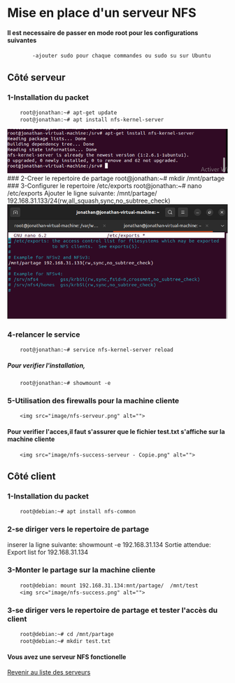 # Mise en place d'un serveur NFS
#### Il est necessaire de passer en mode root pour les configurations suivantes
            -ajouter sudo pour chaque commandes ou sudo su sur Ubuntu

##            Côté serveur
### 1-Installation du packet
        root@jonathan:~# apt-get update
        root@jonathan:~# apt install nfs-kernel-server
<img src="image/nfs.png" alt="">
### 2-Creer le repertoire de partage
        root@jonathan:~# mkdir /mnt/partage
### 3-Configurer le repertoire /etc/exports
        root@jonathan:~# nano /etc/exports
Ajouter le ligne suivante:
        /mnt/partage/ 192.168.31.133/24(rw,all_squash,sync,no_subtree_check)
<img src="image/nfs-conf.png" alt="">

### 4-relancer le service
        root@jonathan:~# service nfs-kernel-server reload
##### Pour verifier l'installation,
        root@jonathan:~# showmount -e
### 5-Utilisation des firewalls pour la machine cliente
        <img src="image/nfs-serveur.png" alt="">

#### Pour verifier l'acces,il faut s'assurer que le fichier test.txt s'affiche sur la machine cliente
        <img src="image/nfs-success-serveur - Copie.png" alt="">

##       Côté client
### 1-Installation du packet
        root@debian:~# apt install nfs-common

### 2-se diriger vers le repertoire de partage
inserer la ligne suivante:
                showmount -e 192.168.31.134
Sortie attendue: Export list for 192.168.31.134
### 3-Monter le partage sur la machine cliente
        root@debian: mount 192.168.31.134:mnt/partage/  /mnt/test
        <img src="image/nfs-success.png" alt="">
### 3-se diriger vers le repertoire de partage et tester l'accès du client
        root@debian:~# cd /mnt/partage
        root@debian:~# mkdir test.txt
#### Vous avez  une serveur NFS fonctionelle


<a href="https://github.com/Jonas4884/Reseau-et-systeme">Revenir au liste des serveurs</a>